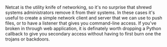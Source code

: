 Netcat is the utility knife of networking, so it's no surprise that shrewd systems administrators remove it from their systems. In these cases it's useful to create a simple network client and server that we can use to push files, or to have a listener that gives you command-line access. If you've broken in through web application, it is definately worth dropping a Python callback to give you secondary access without having to first burn one the trojans or backdoors.

